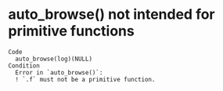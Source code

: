 # auto_browse() not intended for primitive functions

    Code
      auto_browse(log)(NULL)
    Condition
      Error in `auto_browse()`:
      ! `.f` must not be a primitive function.

